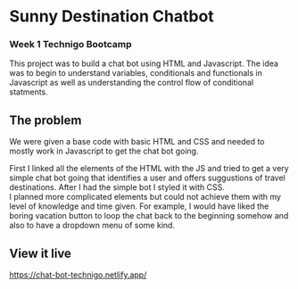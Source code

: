 # Sunny Destination Chatbot

### Week 1 Technigo Bootcamp 
This project was to build a chat bot using HTML and Javascript. The idea was to begin to understand variables, conditionals and functionals in Javascript as well as understanding the control flow of conditional statments.  

## The problem
We were given a base code with basic HTML and CSS and needed to mostly work in Javascript to get the chat bot going. 

First I linked all the elements of the HTML with the JS and tried to get a very simple chat bot going that identifies a user and offers suggustions of travel destinations. After I had the simple bot I styled it with CSS. <br> I planned more complicated elements but could not achieve them with my level of knowledge and time given. For example, I would have liked the boring vacation button to loop the chat back to the beginning somehow and also to have a dropdown menu of some kind. 

## View it live
https://chat-bot-technigo.netlify.app/

